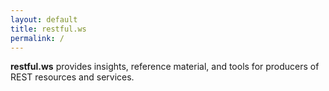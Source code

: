 ```yaml
---
layout: default
title: restful.ws
permalink: /
---
```


**restful.ws** provides insights, reference material, and tools for producers of REST resources and services.


